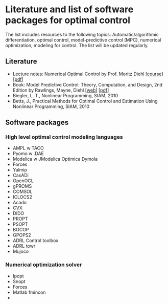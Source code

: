 # Literature and list of software packages for optimal control 

The list includes resources to the following topics: Automatic/algorithmic differentiation, optimal control, model-predictive control (MPC), numerical optimization, modeling for control.  The list will be updated regularly.

## Literature

* Lecture notes: Numerical Optimal Control by Prof. Moritz Diehl [[course](https://www.syscop.de/teaching/ss2017/numerical-optimal-control)] [[pdf](https://www.syscop.de/files/2017ss/NOC/script/book-NOCSE.pdf)]
* Book: Model Predictive Control: Theory, Computation, and Design, 2nd Edition by Rawlings, Mayne, Diehl [[web](https://sites.engineering.ucsb.edu/~jbraw/mpc/)] [[pdf](https://sites.engineering.ucsb.edu/~jbraw/mpc/MPC-book-2nd-edition-2nd-printing.pdf)]
* Biegler, L. T., Nonlinear Programming, SIAM, 2010
* Betts, J., Practical Methods for Optimal Control and Estimation Using Nonlinear Programming, SIAM, 2010

## Software packages 

### High level optimal control modeling languages

 - AMPL w TACO
 - Pyomo w .DAE
 - Modelica w JModelica Optimica Dymola
 - Forces
 - Yalmip
 - CasADi
 - OpenOCL
 - gPROMS 
 - COMSOL
 - ICLOCS2 
 - Acado
 - CVX
 - DIDO
 - PROPT
 - PSOPT
 - BOCOP
 - GPOPS2
 - ADRL Control toolbox 
 - ADRL towr
 - Mujoco
 
 ### Numerical optimization solver 

- Ipopt
- Snopt
- Forces
- Matlab fmincon
- 
